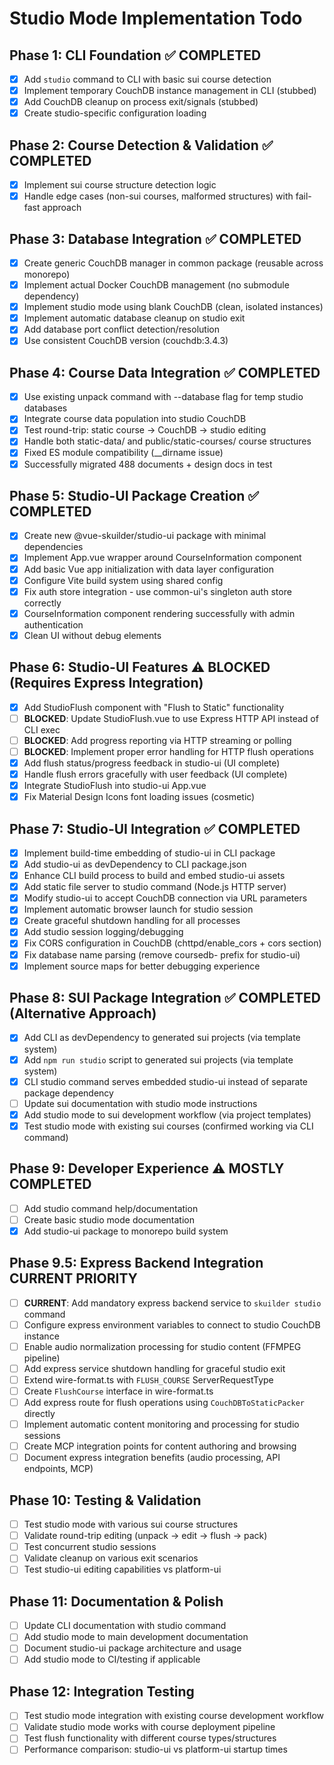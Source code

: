 # Studio Mode Implementation Todo

## Phase 1: CLI Foundation ✅ COMPLETED
- [x] Add `studio` command to CLI with basic sui course detection
- [x] Implement temporary CouchDB instance management in CLI (stubbed)
- [x] Add CouchDB cleanup on process exit/signals (stubbed)
- [x] Create studio-specific configuration loading

## Phase 2: Course Detection & Validation ✅ COMPLETED
- [x] Implement sui course structure detection logic
- [x] Handle edge cases (non-sui courses, malformed structures) with fail-fast approach

## Phase 3: Database Integration ✅ COMPLETED
- [x] Create generic CouchDB manager in common package (reusable across monorepo)
- [x] Implement actual Docker CouchDB management (no submodule dependency)
- [x] Implement studio mode using blank CouchDB (clean, isolated instances)
- [x] Implement automatic database cleanup on studio exit
- [x] Add database port conflict detection/resolution
- [x] Use consistent CouchDB version (couchdb:3.4.3)

## Phase 4: Course Data Integration ✅ COMPLETED
- [x] Use existing unpack command with --database flag for temp studio databases
- [x] Integrate course data population into studio CouchDB  
- [x] Test round-trip: static course → CouchDB → studio editing
- [x] Handle both static-data/ and public/static-courses/ course structures
- [x] Fixed ES module compatibility (__dirname issue)
- [x] Successfully migrated 488 documents + design docs in test

## Phase 5: Studio-UI Package Creation ✅ COMPLETED
- [x] Create new @vue-skuilder/studio-ui package with minimal dependencies
- [x] Implement App.vue wrapper around CourseInformation component
- [x] Add basic Vue app initialization with data layer configuration  
- [x] Configure Vite build system using shared config
- [x] Fix auth store integration - use common-ui's singleton auth store correctly
- [x] CourseInformation component rendering successfully with admin authentication
- [x] Clean UI without debug elements

## Phase 6: Studio-UI Features ⚠️ BLOCKED (Requires Express Integration)
- [x] Add StudioFlush component with "Flush to Static" functionality
- [ ] **BLOCKED**: Update StudioFlush.vue to use Express HTTP API instead of CLI exec
- [ ] **BLOCKED**: Add progress reporting via HTTP streaming or polling
- [ ] **BLOCKED**: Implement proper error handling for HTTP flush operations
- [x] Add flush status/progress feedback in studio-ui (UI complete)
- [x] Handle flush errors gracefully with user feedback (UI complete)
- [x] Integrate StudioFlush into studio-ui App.vue
- [x] Fix Material Design Icons font loading issues (cosmetic)

## Phase 7: Studio-UI Integration ✅ COMPLETED
- [x] Implement build-time embedding of studio-ui in CLI package
- [x] Add studio-ui as devDependency to CLI package.json
- [x] Enhance CLI build process to build and embed studio-ui assets
- [x] Add static file server to studio command (Node.js HTTP server)
- [x] Modify studio-ui to accept CouchDB connection via URL parameters
- [x] Implement automatic browser launch for studio session
- [x] Create graceful shutdown handling for all processes
- [x] Add studio session logging/debugging
- [x] Fix CORS configuration in CouchDB (chttpd/enable_cors + cors section)
- [x] Fix database name parsing (remove coursedb- prefix for studio-ui)
- [x] Implement source maps for better debugging experience

## Phase 8: SUI Package Integration ✅ COMPLETED (Alternative Approach)
- [x] Add CLI as devDependency to generated sui projects (via template system)
- [x] Add `npm run studio` script to generated sui projects (via template system)  
- [x] CLI studio command serves embedded studio-ui instead of separate package dependency
- [ ] Update sui documentation with studio mode instructions
- [x] Add studio mode to sui development workflow (via project templates)
- [x] Test studio mode with existing sui courses (confirmed working via CLI command)

## Phase 9: Developer Experience ⚠️ MOSTLY COMPLETED
- [ ] Add studio command help/documentation
- [ ] Create basic studio mode documentation
- [x] Add studio-ui package to monorepo build system

## Phase 9.5: Express Backend Integration **CURRENT PRIORITY**
- [ ] **CURRENT**: Add mandatory express backend service to `skuilder studio` command
- [ ] Configure express environment variables to connect to studio CouchDB instance
- [ ] Enable audio normalization processing for studio content (FFMPEG pipeline)
- [ ] Add express service shutdown handling for graceful studio exit
- [ ] Extend wire-format.ts with `FLUSH_COURSE` ServerRequestType
- [ ] Create `FlushCourse` interface in wire-format.ts
- [ ] Add express route for flush operations using `CouchDBToStaticPacker` directly
- [ ] Implement automatic content monitoring and processing for studio sessions
- [ ] Create MCP integration points for content authoring and browsing
- [ ] Document express integration benefits (audio processing, API endpoints, MCP)

## Phase 10: Testing & Validation
- [ ] Test studio mode with various sui course structures
- [ ] Validate round-trip editing (unpack → edit → flush → pack)
- [ ] Test concurrent studio sessions
- [ ] Validate cleanup on various exit scenarios
- [ ] Test studio-ui editing capabilities vs platform-ui

## Phase 11: Documentation & Polish
- [ ] Update CLI documentation with studio command
- [ ] Add studio mode to main development documentation
- [ ] Document studio-ui package architecture and usage
- [ ] Add studio mode to CI/testing if applicable

## Phase 12: Integration Testing
- [ ] Test studio mode integration with existing course development workflow
- [ ] Validate studio mode works with course deployment pipeline
- [ ] Test flush functionality with different course types/structures
- [ ] Performance comparison: studio-ui vs platform-ui startup times
